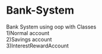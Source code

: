 # Bank-System
Bank System using oop with Classes  
1)Normal account  
2)Savings account  
3)InterestRewardAccount  
